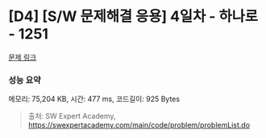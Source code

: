 # [D4] [S/W 문제해결 응용] 4일차 - 하나로 - 1251 

[문제 링크](https://swexpertacademy.com/main/code/problem/problemDetail.do?contestProbId=AV15StKqAQkCFAYD) 

### 성능 요약

메모리: 75,204 KB, 시간: 477 ms, 코드길이: 925 Bytes



> 출처: SW Expert Academy, https://swexpertacademy.com/main/code/problem/problemList.do